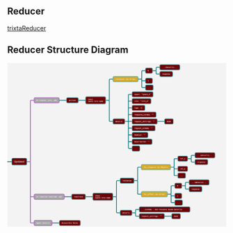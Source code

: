 ## Reducer
 [trixtaReducer](https://github.com/trixtateam/trixtaJS/blob/master/src/React/reducers/trixtaReducer.js)

## Reducer Structure Diagram

<img src="../../images/reducer_structure.png" alt="reducer structure" align="center" />





